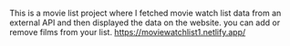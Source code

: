 This is a movie list project where I fetched movie watch list data from an external API and then displayed the data on the website. you can add or remove films from your list.                                                                                                                                                                     https://moviewatchlist1.netlify.app/      
 

